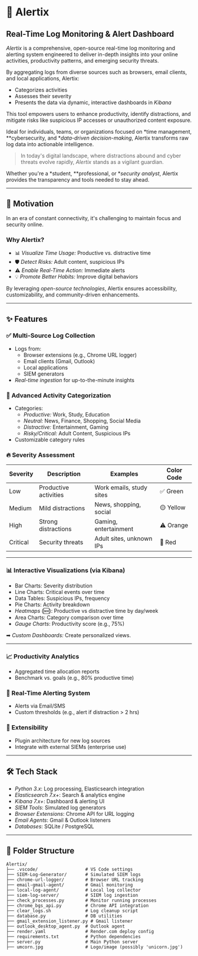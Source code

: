 # 🚀 Alertix

## Real-Time Log Monitoring & Alert Dashboard

*Alertix* is a comprehensive, open-source real-time log monitoring and alerting system engineered to deliver in-depth insights into your online activities, productivity patterns, and emerging security threats.  

By aggregating logs from diverse sources such as browsers, email clients, and local applications, Alertix:

- Categorizes activities
- Assesses their severity
- Presents the data via dynamic, interactive dashboards in *Kibana*

This tool empowers users to enhance productivity, identify distractions, and mitigate risks like suspicious IP accesses or unauthorized content exposure.  

Ideal for individuals, teams, or organizations focused on *time management, **cybersecurity, and **data-driven decision-making*, Alertix transforms raw log data into actionable intelligence.

> In today's digital landscape, where distractions abound and cyber threats evolve rapidly, *Alertix* stands as a vigilant guardian.

Whether you're a *student, **professional, or **security analyst*, Alertix provides the transparency and tools needed to stay ahead.

---

## 🌟 Motivation

In an era of constant connectivity, it's challenging to maintain focus and security online.

### Why Alertix?

- 📊 *Visualize Time Usage:* Productive vs. distractive time
- 🛡 *Detect Risks:* Adult content, suspicious IPs
- ⚠ *Enable Real-Time Action:* Immediate alerts
- 💡 *Promote Better Habits:* Improve digital behaviors

By leveraging *open-source technologies*, Alertix ensures accessibility, customizability, and community-driven enhancements.

---

## ✨ Features

### ✅ Multi-Source Log Collection

- Logs from:
  - Browser extensions (e.g., Chrome URL logger)
  - Email clients (Gmail, Outlook)
  - Local applications
  - SIEM generators
- *Real-time ingestion* for up-to-the-minute insights

### 🧠 Advanced Activity Categorization

- Categories:
  - *Productive:* Work, Study, Education
  - *Neutral:* News, Finance, Shopping, Social Media
  - *Distractive:* Entertainment, Gaming
  - *Risky/Critical:* Adult Content, Suspicious IPs
- Customizable category rules

### 🔥 Severity Assessment

| Severity  | Description            | Examples                   | Color Code  |
|----------|------------------------|----------------------------|-------------|
| Low      | Productive activities  | Work emails, study sites   | ✅ Green     |
| Medium   | Mild distractions      | News, shopping, social     | 🟡 Yellow    |
| High     | Strong distractions    | Gaming, entertainment      | ⚠ Orange     |
| Critical | Security threats       | Adult sites, unknown IPs   | 🛑 Red       |

---

### 📊 Interactive Visualizations (via Kibana)

- Bar Charts: Severity distribution
- Line Charts: Critical events over time
- Data Tables: Suspicious IPs, frequency
- Pie Charts: Activity breakdown
- *Heatmaps* (🆕): Productive vs distractive time by day/week
- Area Charts: Category comparison over time
- *Gauge Charts*: Productivity score (e.g., 75%)

➡ *Custom Dashboards:* Create personalized views.

---

### 📈 Productivity Analytics

- Aggregated time allocation reports
- Benchmark vs. goals (e.g., 80% productive time)

### 🔔 Real-Time Alerting System

- Alerts via Email/SMS
- Custom thresholds (e.g., alert if distraction > 2 hrs)

### 🔌 Extensibility

- Plugin architecture for new log sources
- Integrate with external SIEMs (enterprise use)

---

## 🛠 Tech Stack

- *Python 3.x*: Log processing, Elasticsearch integration
- *Elasticsearch 7.x+*: Search & analytics engine
- *Kibana 7.x+*: Dashboard & alerting UI
- *SIEM Tools*: Simulated log generators
- *Browser Extensions*: Chrome API for URL logging
- *Email Agents*: Gmail & Outlook listeners
- *Databases*: SQLite / PostgreSQL

---

## 📂 Folder Structure

```plaintext
Alertix/
├── .vscode/                  # VS Code settings
├── SIEM-Log-Generator/       # Simulated SIEM logs
├── chrome-url-logger/        # Browser URL tracking
├── email-gmail-agent/        # Gmail monitoring
├── local-log-agent/          # Local log collector
├── siem-log-server/          # SIEM log ingestion
├── check_processes.py        # Monitor running processes
├── chrome_bgs_api.py         # Chrome API integration
├── clear_logs.sh             # Log cleanup script
├── database.py               # DB utilities
├── gmail_extension_listener.py # Gmail listener
├── outlook_desktop_agent.py  # Outlook agent
├── render.yaml               # Render.com deploy config
├── requirements.txt          # Python dependencies
├── server.py                 # Main Python server
├── umcorn.jpg                # Logo/image (possibly 'unicorn.jpg')
